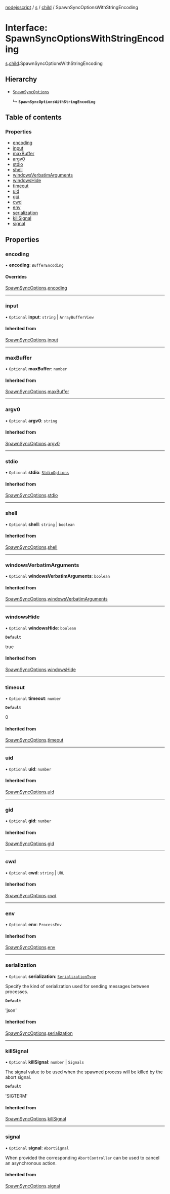 [nodejsscript](../README.md) / [s](../modules/s.md) / [child](../modules/s.child.md) / SpawnSyncOptionsWithStringEncoding

# Interface: SpawnSyncOptionsWithStringEncoding

[s](../modules/s.md).[child](../modules/s.child.md).SpawnSyncOptionsWithStringEncoding

## Hierarchy

- [`SpawnSyncOptions`](s.child.SpawnSyncOptions.md)

  ↳ **`SpawnSyncOptionsWithStringEncoding`**

## Table of contents

### Properties

- [encoding](s.child.SpawnSyncOptionsWithStringEncoding.md#encoding)
- [input](s.child.SpawnSyncOptionsWithStringEncoding.md#input)
- [maxBuffer](s.child.SpawnSyncOptionsWithStringEncoding.md#maxbuffer)
- [argv0](s.child.SpawnSyncOptionsWithStringEncoding.md#argv0)
- [stdio](s.child.SpawnSyncOptionsWithStringEncoding.md#stdio)
- [shell](s.child.SpawnSyncOptionsWithStringEncoding.md#shell)
- [windowsVerbatimArguments](s.child.SpawnSyncOptionsWithStringEncoding.md#windowsverbatimarguments)
- [windowsHide](s.child.SpawnSyncOptionsWithStringEncoding.md#windowshide)
- [timeout](s.child.SpawnSyncOptionsWithStringEncoding.md#timeout)
- [uid](s.child.SpawnSyncOptionsWithStringEncoding.md#uid)
- [gid](s.child.SpawnSyncOptionsWithStringEncoding.md#gid)
- [cwd](s.child.SpawnSyncOptionsWithStringEncoding.md#cwd)
- [env](s.child.SpawnSyncOptionsWithStringEncoding.md#env)
- [serialization](s.child.SpawnSyncOptionsWithStringEncoding.md#serialization)
- [killSignal](s.child.SpawnSyncOptionsWithStringEncoding.md#killsignal)
- [signal](s.child.SpawnSyncOptionsWithStringEncoding.md#signal)

## Properties

### encoding

• **encoding**: `BufferEncoding`

#### Overrides

[SpawnSyncOptions](s.child.SpawnSyncOptions.md).[encoding](s.child.SpawnSyncOptions.md#encoding)

___

### input

• `Optional` **input**: `string` \| `ArrayBufferView`

#### Inherited from

[SpawnSyncOptions](s.child.SpawnSyncOptions.md).[input](s.child.SpawnSyncOptions.md#input)

___

### maxBuffer

• `Optional` **maxBuffer**: `number`

#### Inherited from

[SpawnSyncOptions](s.child.SpawnSyncOptions.md).[maxBuffer](s.child.SpawnSyncOptions.md#maxbuffer)

___

### argv0

• `Optional` **argv0**: `string`

#### Inherited from

[SpawnSyncOptions](s.child.SpawnSyncOptions.md).[argv0](s.child.SpawnSyncOptions.md#argv0)

___

### stdio

• `Optional` **stdio**: [`StdioOptions`](../modules/s.child.md#stdiooptions)

#### Inherited from

[SpawnSyncOptions](s.child.SpawnSyncOptions.md).[stdio](s.child.SpawnSyncOptions.md#stdio)

___

### shell

• `Optional` **shell**: `string` \| `boolean`

#### Inherited from

[SpawnSyncOptions](s.child.SpawnSyncOptions.md).[shell](s.child.SpawnSyncOptions.md#shell)

___

### windowsVerbatimArguments

• `Optional` **windowsVerbatimArguments**: `boolean`

#### Inherited from

[SpawnSyncOptions](s.child.SpawnSyncOptions.md).[windowsVerbatimArguments](s.child.SpawnSyncOptions.md#windowsverbatimarguments)

___

### windowsHide

• `Optional` **windowsHide**: `boolean`

**`Default`**

true

#### Inherited from

[SpawnSyncOptions](s.child.SpawnSyncOptions.md).[windowsHide](s.child.SpawnSyncOptions.md#windowshide)

___

### timeout

• `Optional` **timeout**: `number`

**`Default`**

0

#### Inherited from

[SpawnSyncOptions](s.child.SpawnSyncOptions.md).[timeout](s.child.SpawnSyncOptions.md#timeout)

___

### uid

• `Optional` **uid**: `number`

#### Inherited from

[SpawnSyncOptions](s.child.SpawnSyncOptions.md).[uid](s.child.SpawnSyncOptions.md#uid)

___

### gid

• `Optional` **gid**: `number`

#### Inherited from

[SpawnSyncOptions](s.child.SpawnSyncOptions.md).[gid](s.child.SpawnSyncOptions.md#gid)

___

### cwd

• `Optional` **cwd**: `string` \| `URL`

#### Inherited from

[SpawnSyncOptions](s.child.SpawnSyncOptions.md).[cwd](s.child.SpawnSyncOptions.md#cwd)

___

### env

• `Optional` **env**: `ProcessEnv`

#### Inherited from

[SpawnSyncOptions](s.child.SpawnSyncOptions.md).[env](s.child.SpawnSyncOptions.md#env)

___

### serialization

• `Optional` **serialization**: [`SerializationType`](../modules/s.child.md#serializationtype)

Specify the kind of serialization used for sending messages between processes.

**`Default`**

'json'

#### Inherited from

[SpawnSyncOptions](s.child.SpawnSyncOptions.md).[serialization](s.child.SpawnSyncOptions.md#serialization)

___

### killSignal

• `Optional` **killSignal**: `number` \| `Signals`

The signal value to be used when the spawned process will be killed by the abort signal.

**`Default`**

'SIGTERM'

#### Inherited from

[SpawnSyncOptions](s.child.SpawnSyncOptions.md).[killSignal](s.child.SpawnSyncOptions.md#killsignal)

___

### signal

• `Optional` **signal**: `AbortSignal`

When provided the corresponding `AbortController` can be used to cancel an asynchronous action.

#### Inherited from

[SpawnSyncOptions](s.child.SpawnSyncOptions.md).[signal](s.child.SpawnSyncOptions.md#signal)
